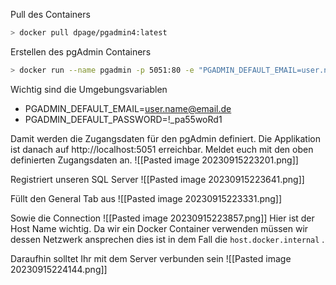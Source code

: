 Pull des Containers
```sh
> docker pull dpage/pgadmin4:latest
```

Erstellen des pgAdmin Containers
```sh
> docker run --name pgadmin -p 5051:80 -e "PGADMIN_DEFAULT_EMAIL=user.name@email.de" -e "PGADMIN_DEFAULT_PASSWORD=!_pa55woRd1" -d dpage/pgadmin4
```

Wichtig sind die Umgebungsvariablen
- PGADMIN_DEFAULT_EMAIL=user.name@email.de
- PGADMIN_DEFAULT_PASSWORD=!_pa55woRd1

Damit werden die Zugangsdaten für den pgAdmin definiert. 
Die Applikation ist danach auf http://localhost:5051 erreichbar. 
Meldet euch mit den oben definierten Zugangsdaten an.
![[Pasted image 20230915223201.png]]

Registriert unseren SQL Server
![[Pasted image 20230915223641.png]]

Füllt den General Tab aus
![[Pasted image 20230915223331.png]]

Sowie die Connection
![[Pasted image 20230915223857.png]]
Hier ist der Host Name wichtig. Da wir ein Docker Container verwenden müssen wir dessen Netzwerk ansprechen dies ist in dem Fall die ``host.docker.internal`` .

Daraufhin solltet Ihr mit dem Server verbunden sein
![[Pasted image 20230915224144.png]]